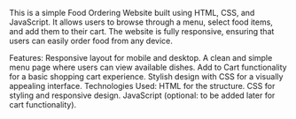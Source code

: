 This is a simple Food Ordering Website built using HTML, CSS, and JavaScript. It allows users to browse through a menu, select food items, and add them to their cart. The website is fully responsive, ensuring that users can easily order food from any device.

Features:
Responsive layout for mobile and desktop.
A clean and simple menu page where users can view available dishes.
Add to Cart functionality for a basic shopping cart experience.
Stylish design with CSS for a visually appealing interface.
Technologies Used:
HTML for the structure.
CSS for styling and responsive design.
JavaScript (optional: to be added later for cart functionality).
